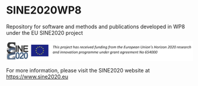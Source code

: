 # SINE2020WP8
Repository for software and methods and publications developed in WP8 under the EU SINE2020 project

![SINE logo](images/banner.png)

For more information, please visit the SINE2020 website at https://www.sine2020.eu
